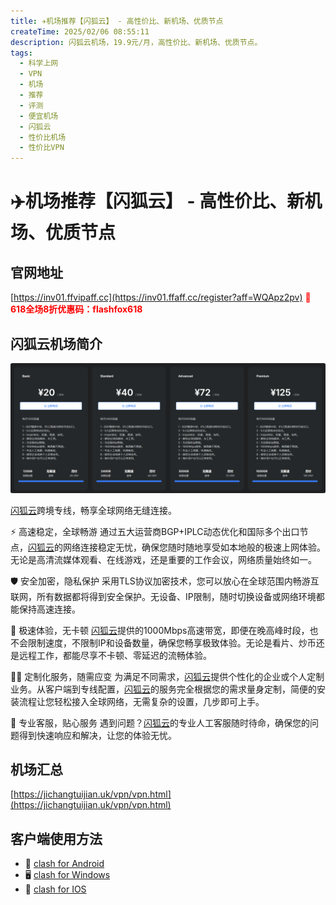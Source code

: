 ```yaml
---
title: ✈️机场推荐【闪狐云】 - 高性价比、新机场、优质节点
createTime: 2025/02/06 08:55:11
description: 闪狐云机场，19.9元/月，高性价比、新机场、优质节点。
tags:
  - 科学上网
  - VPN
  - 机场
  - 推荐
  - 评测
  - 便宜机场
  - 闪狐云
  - 性价比机场
  - 性价比VPN
---
```

# ✈️机场推荐【闪狐云】 - 高性价比、新机场、优质节点

## 官网地址

[https://inv01.ffvipaff.cc](https://inv01.ffaff.cc/register?aff=WQApz2pv) **<span style="color: red;">💛618全场8折优惠码：flashfox618</span>**

## 闪狐云机场简介

![闪狐云机场价格](images/机场推荐闪狐云/image.png)

[闪狐云](https://inv01.ffaff.cc/register?aff=WQApz2pv)跨境专线，畅享全球网络无缝连接。

⚡ 高速稳定，全球畅游
通过五大运营商BGP+IPLC动态优化和国际多个出口节点，[闪狐云](https://inv01.ffaff.cc/register?aff=WQApz2pv)的网络连接稳定无忧，确保您随时随地享受如本地般的极速上网体验。无论是高清流媒体观看、在线游戏，还是重要的工作会议，网络质量始终如一。

🛡️ 安全加密，隐私保护
采用TLS协议加密技术，您可以放心在全球范围内畅游互联网，所有数据都将得到安全保护。无设备、IP限制，随时切换设备或网络环境都能保持高速连接。

🚀 极速体验，无卡顿
[闪狐云](https://inv01.ffaff.cc/register?aff=WQApz2pv)提供的1000Mbps高速带宽，即便在晚高峰时段，也不会限制速度，不限制IP和设备数量，确保您畅享极致体验。无论是看片、炒币还是远程工作，都能尽享不卡顿、零延迟的流畅体验。

🧑‍💻 定制化服务，随需应变
为满足不同需求，[闪狐云](https://inv01.ffaff.cc/register?aff=WQApz2pv)提供个性化的企业或个人定制业务。从客户端到专线配置，[闪狐云](https://inv01.ffaff.cc/register?aff=WQApz2pv)的服务完全根据您的需求量身定制，简便的安装流程让您轻松接入全球网络，无需复杂的设置，几步即可上手。

🏅 专业客服，贴心服务
遇到问题？[闪狐云](https://inv01.ffaff.cc/register?aff=WQApz2pv)的专业人工客服随时待命，确保您的问题得到快速响应和解决，让您的体验无忧。

## 机场汇总

[https://jichangtuijian.uk/vpn/vpn.html](https://jichangtuijian.uk/vpn/vpn.html)

## 客户端使用方法

- 📱 [clash for Android](https://jichangtuijian.uk/article/clashforAndroid.html)
- 🖥 [clash for Windows](https://jichangtuijian.uk/article/clash.html)
- 🍎 [clash for IOS](https://jichangtuijian.uk/article/Shadowrocket.html)